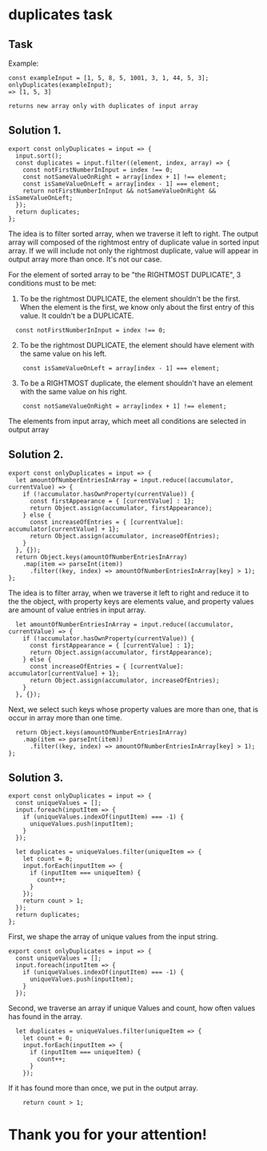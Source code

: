 # duplicates task

## Task
Example:
```
const exampleInput = [1, 5, 8, 5, 1001, 3, 1, 44, 5, 3];
onlyDuplicates(exampleInput);
=> [1, 5, 3]

returns new array only with duplicates of input array
```

## Solution 1.
```
export const onlyDuplicates = input => {
  input.sort();
  const duplicates = input.filter((element, index, array) => {
    const notFirstNumberInInput = index !== 0;
    const notSameValueOnRight = array[index + 1] !== element;
    const isSameValueOnLeft = array[index - 1] === element;
    return notFirstNumberInInput && notSameValueOnRight && isSameValueOnLeft;
  });
  return duplicates;
};

```

The idea is to filter sorted array, when we traverse it left to right. The output array will composed of the rightmost entry of duplicate value in sorted input array.
If we will include not only the rightmost duplicate, value will appear in output array more than once. It's not our case.

For the element of sorted array to be "the RIGHTMOST DUPLICATE", 3 conditions must to be met:

1. To be the rightmost DUPLICATE, the element shouldn't be the first. When the element is the first, we know only about the first entry of this value. It couldn't be a DUPLICATE.
```
  const notFirstNumberInInput = index !== 0;
```
2. To be the rightmost DUPLICATE, the element should have element with the same value on his left.
```
  	const isSameValueOnLeft = array[index - 1] === element;
```
3. To be a RIGHTMOST duplicate, the element shouldn't have an element with the same value on his right.
```
	const notSameValueOnRight = array[index + 1] !== element;
```
The elements from input array, which meet all conditions are selected in output array

## Solution 2.
```
export const onlyDuplicates = input => {
  let amountOfNumberEntriesInArray = input.reduce((accumulator, currentValue) => {
    if (!accumulator.hasOwnProperty(currentValue)) {
      const firstAppearance = { [currentValue] : 1};
      return Object.assign(accumulator, firstAppearance);
    } else {
      const increaseOfEntries = { [currentValue]: accumulator[currentValue] + 1};
      return Object.assign(accumulator, increaseOfEntries);
    }
  }, {});
  return Object.keys(amountOfNumberEntriesInArray)
    .map(item => parseInt(item))
      .filter((key, index) => amountOfNumberEntriesInArray[key] > 1);
};
```
The idea is to filter array, when we traverse it left to right and reduce it to the the object, with property keys are elements value, and property values are amount of value entries in input array.
```
  let amountOfNumberEntriesInArray = input.reduce((accumulator, currentValue) => {
    if (!accumulator.hasOwnProperty(currentValue)) {
      const firstAppearance = { [currentValue] : 1};
      return Object.assign(accumulator, firstAppearance);
    } else {
      const increaseOfEntries = { [currentValue]: accumulator[currentValue] + 1};
      return Object.assign(accumulator, increaseOfEntries);
    }
  }, {});
```

Next, we select such keys whose property values are more than one, that is occur in array more than one time.
```
  return Object.keys(amountOfNumberEntriesInArray)
    .map(item => parseInt(item))
      .filter((key, index) => amountOfNumberEntriesInArray[key] > 1);
};
```

## Solution 3.
```
export const onlyDuplicates = input => {
  const uniqueValues = [];
  input.foreach(inputItem => {
    if (uniqueValues.indexOf(inputItem) === -1) {
      uniqueValues.push(inputItem);
    }
  });

  let duplicates = uniqueValues.filter(uniqueItem => {
    let count = 0;
    input.forEach(inputItem => {
      if (inputItem === uniqueItem) {
        count++;
      }
    });
    return count > 1;
  });
  return duplicates;
};
```

First, we shape the array of unique values from the input string.
```
export const onlyDuplicates = input => {
  const uniqueValues = [];
  input.foreach(inputItem => {
    if (uniqueValues.indexOf(inputItem) === -1) {
      uniqueValues.push(inputItem);
    }
  });
```
Second, we traverse an array if unique Values and count, how often values has found in the array.
```
  let duplicates = uniqueValues.filter(uniqueItem => {
    let count = 0;
    input.forEach(inputItem => {
      if (inputItem === uniqueItem) {
        count++;
      }
    });
```
If it has found more than once, we put in the output array.
```
    return count > 1;
```

# Thank you for your attention!
